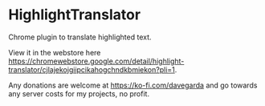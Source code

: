 # HighlightTranslator
Chrome plugin to translate highlighted text.

View it in the webstore here https://chromewebstore.google.com/detail/highlight-translator/cjlajekojgiipcikahogchndkbmiekon?pli=1.

Any donations are welcome at https://ko-fi.com/davegarda and go towards any server costs for my projects, no profit.
